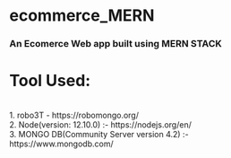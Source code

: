 # ecommerce_MERN
<h3>An Ecomerce Web app built using MERN STACK</h3>

<h1>Tool Used:</h1>
<br>
1. robo3T - https://robomongo.org/
<br>
2. Node(version: 12.10.0) :- https://nodejs.org/en/
<br>
3. MONGO DB(Community Server version 4.2) :-https://www.mongodb.com/
<br>


